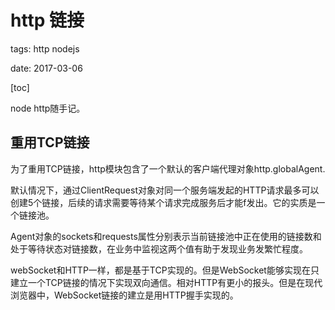 # http 链接

tags: http nodejs

date: 2017-03-06

[toc]

node http随手记。

<!--more-->

## 重用TCP链接

为了重用TCP链接，http模块包含了一个默认的客户端代理对象http.globalAgent.

默认情况下，通过ClientRequest对象对同一个服务端发起的HTTP请求最多可以创建5个链接，后续的请求需要等待某个请求完成服务后才能f发出。它的实质是一个链接池。

Agent对象的sockets和requests属性分别表示当前链接池中正在使用的链接数和处于等待状态对链接数，在业务中监视这两个值有助于发现业务发繁忙程度。

webSocket和HTTP一样，都是基于TCP实现的。但是WebSocket能够实现在只建立一个TCP链接的情况下实现双向通信。相对HTTP有更小的报头。但是在现代浏览器中，WebSocket链接的建立是用HTTP握手实现的。